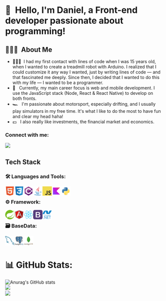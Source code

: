 <h1>👋 &nbsp;Hello, I'm Daniel, a Front-end developer passionate about programming!</h1>

<h2> 👨🏻‍💻 &nbsp;About Me </h2>

- 👨🏻‍💻 &nbsp;I had my first contact with lines of code when I was 15 years old, when I wanted to create a treadmill robot with Arduino. I realized that I could customize it any way I wanted, just by writing lines of code — and that fascinated me deeply. Since then, I decided that I wanted to do this with my life — I wanted to be a programmer.
- 🚀 &nbsp; Currently, my main career focus is web and mobile development. I use the JavaScript stack (Node, React & React Native) to develop on both fronts.
- 🏎 &nbsp; I'm passionate about motorsport, especially drifting, and I usually play simulators in my free time. It's what I like to do the most to have fun and clear my head haha!
- 💵 &nbsp; I also really like investments, the financial market and economics.

 ### Connect with me:

[<img src="https://img.shields.io/badge/-LinkedIn-%230077B5?style=for-the-badge&logo=linkedin&logoColor=white" target="_blank">][linkedin]

##  Tech Stack

### 🛠 Languages and Tools:
<div>
  <img align="left" alt="HTML5" height="30" width="30" src="https://raw.githubusercontent.com/devicons/devicon/master/icons/html5/html5-original.svg" />
  <img align="left" alt="CSS3" height="30" width="30" src="https://raw.githubusercontent.com/devicons/devicon/master/icons/css3/css3-original.svg" />
  <img align="left" alt="CSharp" height="30" width="30" src="https://raw.githubusercontent.com/devicons/devicon/master/icons/csharp/csharp-original.svg" />
  <img align="left" alt="Java" height="30" width="30" src="https://raw.githubusercontent.com/devicons/devicon/master/icons/java/java-original.svg" />
  <img align="left" alt="JavaScript" height="30" width="30" src="https://raw.githubusercontent.com/github/explore/80688e429a7d4ef2fca1e82350fe8e3517d3494d/topics/javascript/javascript.png" />
  <img align="left" alt="kotlin" height="30" width="30px" src="https://github.com/devicons/devicon/blob/master/icons/kotlin/kotlin-original.svg" />
  <img align="left" alt="Python" height="30" width="30" src="https://raw.githubusercontent.com/devicons/devicon/master/icons/python/python-original.svg" />
</div>

<br/>

### ⚙️ Framework:
<div>
  <img align="left" alt="SpringBoot" height="30" width="30" src="https://github.com/devicons/devicon/blob/master/icons/spring/spring-original.svg" />
  <img align="left" alt="Angular" height="30" width="30" src="https://github.com/devicons/devicon/blob/master/icons/angularjs/angularjs-original.svg" />
  <img align="left" alt="React" height="30" width="30" src="https://raw.githubusercontent.com/devicons/devicon/master/icons/react/react-original.svg" />
  <img align="left" alt="BootStrap" height="30" width="30" src="https://raw.githubusercontent.com/github/explore/80688e429a7d4ef2fca1e82350fe8e3517d3494d/topics/bootstrap/bootstrap.png" />
  <img align="left" alt=".Net" height="30" width="30" src="https://github.com/devicons/devicon/blob/master/icons/dot-net/dot-net-plain-wordmark.svg" />
</div>

<br/>

### 🗃 BaseData:
<div>
  <img align="left" alt="Mysql" height="30" width="30" src="https://github.com/devicons/devicon/blob/master/icons/mysql/mysql-original.svg" />
  <img align="left" alt="Postgresql" height="30" width="30" src="https://github.com/devicons/devicon/blob/master/icons/postgresql/postgresql-original-wordmark.svg" />
  <img align="left" alt="MongoDB" height="30" width="30" src="https://github.com/devicons/devicon/blob/master/icons/mongodb/mongodb-original-wordmark.svg" />
</div>

<br/>
<br/>

# 📊 GitHub Stats:
![Anurag's GitHub stats](https://github-readme-stats.vercel.app/api?username=daniellimadev&theme=dracula&show_icons=true)<br/>
![](https://github-readme-streak-stats.herokuapp.com/?user=daniellimadev&theme=dracula&hide_border=false)<br/>
![](https://github-readme-stats.vercel.app/api/top-langs/?username=daniellimadev&theme=dracula&hide_border=false&include_all_commits=true&count_private=true&layout=compact)


[linkedin]: https://www.linkedin.com/in/danielpereiralima/


  
